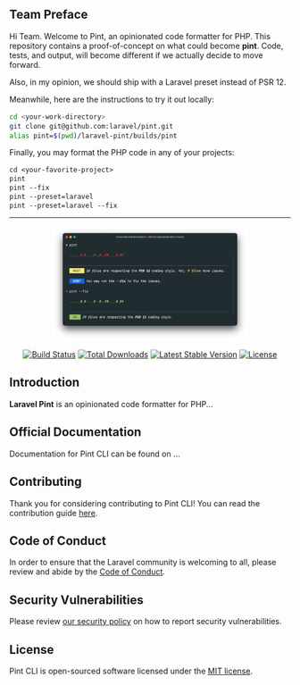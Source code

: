 ## Team Preface

Hi Team. Welcome to Pint, an opinionated code formatter for PHP. This repository contains a proof-of-concept on what could become **pint**. Code, tests, and output, will become different if we actually decide to move forward. 

Also, in my opinion, we should ship with a Laravel preset instead of PSR 12.

Meanwhile, here are the instructions to try it out locally:

```bash
cd <your-work-directory>
git clone git@github.com:laravel/pint.git
alias pint=$(pwd)/laravel-pint/builds/pint
```

Finally, you may format the PHP code in any of your projects:
```
cd <your-favorite-project>
pint
pint --fix
pint --preset=laravel
pint --preset=laravel --fix
```

---

<p align="center">
    <img src="/art/pint-example.png" alt="Logo Laravel Pint CLI preview" style="width:70%;">
</p>

<p align="center">
<a href="https://github.com/laravel/pint/actions"><img src="https://github.com/laravel/pint/workflows/tests/badge.svg" alt="Build Status"></a>
<a href="https://packagist.org/packages/laravel/pint"><img src="https://img.shields.io/packagist/dt/laravel/pint" alt="Total Downloads"></a>
<a href="https://packagist.org/packages/laravel/pint"><img src="https://img.shields.io/packagist/v/laravel/pint" alt="Latest Stable Version"></a>
<a href="https://packagist.org/packages/laravel/pint"><img src="https://img.shields.io/packagist/l/laravel/pint" alt="License"></a>
</p>

## Introduction

**Laravel Pint** is an opinionated code formatter for PHP...

## Official Documentation

Documentation for Pint CLI can be found on ...

## Contributing

Thank you for considering contributing to Pint CLI! You can read the contribution guide [here](.github/CONTRIBUTING.md).

## Code of Conduct

In order to ensure that the Laravel community is welcoming to all, please review and abide by the [Code of Conduct](https://laravel.com/docs/contributions#code-of-conduct).

## Security Vulnerabilities

Please review [our security policy](https://github.com/laravel/pint/security/policy) on how to report security vulnerabilities.

## License

Pint CLI is open-sourced software licensed under the [MIT license](LICENSE.md).
